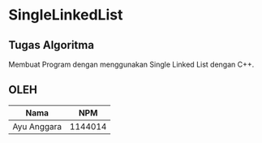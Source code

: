 # SingleLinkedList

## Tugas Algoritma 
Membuat Program dengan menggunakan Single Linked List dengan C++.

## OLEH ##
Nama | NPM | 
---------|---------|
Ayu Anggara | 1144014 